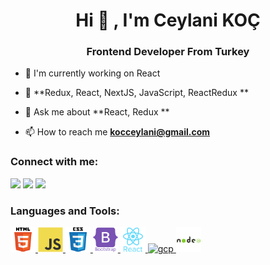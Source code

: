 
<!--
**ceylanikoc/ceylanikoc** is a ✨ _special_ ✨ repository because its `README.md` (this file) appears on your GitHub profile.
Here are some ideas to get you started:
- 🔭 I’m currently working on ...
- 🌱 I’m currently learning ...
- 👯 I’m looking to collaborate on ...
- 🤔 I’m looking for help with ...
- 💬 Ask me about ...
- 📫 How to reach me: ...
- 😄 Pronouns: ...
- ⚡ Fun fact: ...
-->


<h1 align="center">Hi 👋 , I'm Ceylani KOÇ</h1>
<h3 align="center">Frontend Developer From Turkey</h3>

<!-- - 😎 I am an intern in the mobile department at [Kentkart](https://www.kentkart.com/tr) -->

- 🔭 I'm currently working on  React

- 🌱 **Redux, React, NextJS, JavaScript, ReactRedux **

- 💬 Ask me about **React, Redux **

- 📫 How to reach me **kocceylani@gmail.com**

<h3 align="left">Connect with me:</h3>
<p align="left">
<a href="https://www.linkedin.com/in/ceylani-koc-086640135/" target="blank"><img src="https://img.icons8.com/doodle/48/000000/linkedin--v2.png"></a>
<a href="https://stackoverflow.com/users/18987993/ceylani-ko%c3%a7" target="blank"><img src="https://img.icons8.com/color/48/000000/stackoverflow.png"></a>
<a href="https://twitter.com/ceylanikoc" target="blank"><img src="https://img.icons8.com/doodle/48/000000/twitter--v1.png"></a>

</p>

<h3 align="left">Languages and Tools:</h3>

<p align="left">
<a href="https://www.w3.org/html/" target="_blank"> <img src="https://raw.githubusercontent.com/devicons/devicon/master/icons/html5/html5-original-wordmark.svg" alt="html5" width="40" height="40"/> </a>
<a href="https://developer.mozilla.org/en-US/docs/Web/JavaScript" target="_blank"> <img src="https://raw.githubusercontent.com/devicons/devicon/master/icons/javascript/javascript-original.svg" alt="javascript" width="40" height="40"/> </a>
<a href="https://www.w3schools.com/css/" target="_blank"> <img src="https://raw.githubusercontent.com/devicons/devicon/master/icons/css3/css3-original-wordmark.svg" alt="css3" width="40" height="40"/> </a>  
<a href="https://getbootstrap.com" target="_blank"> <img src="https://raw.githubusercontent.com/devicons/devicon/master/icons/bootstrap/bootstrap-plain-wordmark.svg" alt="bootstrap" width="40" height="40"/> </a>
<a href="https://reactjs.org/" rel="nofollow"> <img src="https://raw.githubusercontent.com/devicons/devicon/master/icons/react/react-original-wordmark.svg" alt="react" width="40" height="40" style="max-width: 100%;"> </a>
<a href="https://cloud.google.com" rel="nofollow"> <img src="https://camo.githubusercontent.com/582944f6627732531ce1a2e20ad43538d1896e16a5f159ea28fd137dbb8e798a/68747470733a2f2f7777772e766563746f726c6f676f2e7a6f6e652f6c6f676f732f676f6f676c655f636c6f75642f676f6f676c655f636c6f75642d69636f6e2e737667" alt="gcp" width="40" height="40" data-canonical-src="https://www.vectorlogo.zone/logos/google_cloud/google_cloud-icon.svg" style="max-width: 100%;"> </a>
<a href="https://nodejs.dev/" rel="nofollow"> <img src="https://raw.githubusercontent.com/devicons/devicon/master/icons/nodejs/nodejs-original-wordmark.svg" alt="gcp" width="40" height="40"  style="max-width: 100%;"> </a>
</p>
